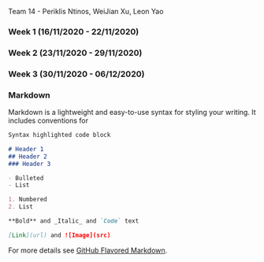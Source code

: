 Team 14 - Periklis Ntinos, WeiJian Xu, Leon Yao

### Week 1 (16/11/2020 - 22/11/2020)
### Week 2 (23/11/2020 - 29/11/2020)
### Week 3 (30/11/2020 - 06/12/2020)

### Markdown

Markdown is a lightweight and easy-to-use syntax for styling your writing. It includes conventions for

```markdown
Syntax highlighted code block

# Header 1
## Header 2
### Header 3

- Bulleted
- List

1. Numbered
2. List

**Bold** and _Italic_ and `Code` text

[Link](url) and ![Image](src)
```

For more details see [GitHub Flavored Markdown](https://guides.github.com/features/mastering-markdown/).
